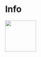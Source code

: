 # Info
<div id="header" aling="center">
    <img src="https://media.giphy.com/media/iddm3qLpC8x3djZDSm/giphy.gif"width="100">
  </div>
